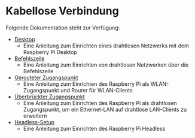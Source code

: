 # Kabellose Verbindung

Folgende Dokumentation steht zur Verfügung:

- [Desktop](desktop.md)
    - Eine Anleitung zum Einrichten eines drahtlosen Netzwerks mit dem Raspberry Pi Desktop
- [Befehlszeile](wireless-cli.md)
    - Eine Anleitung zum Einrichten von drahtlosen Netzwerken über die Befehlszeile
- [Gerouteter Zugangspunkt](access-point-routed.md)
    - Eine Anleitung zum Einrichten des Raspberry Pi als WLAN-Zugangspunkt und Router für WLAN-Clients
- [Überbrückter Zugangspunkt](access-point-bridged.md)
    - Eine Anleitung zum Einrichten des Raspberry Pi als drahtlosen Zugangspunkt, um ein Ethernet-LAN ​​auf drahtlose LAN-Clients zu erweitern
- [Headless-Setup](headless.md)
    - Eine Anleitung zum Einrichten des Raspberry Pi Headless
